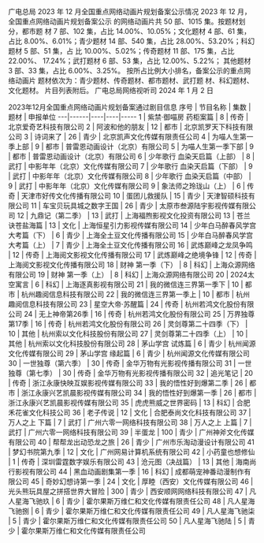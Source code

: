 广电总局 2023 年 12 月全国重点网络动画片规划备案公示情况
2023 年 12 月，全国重点网络动画片规划备案公示
的网络动画片共 50 部、1015 集。按题材划分，都市题
材 7 部、102 集，占比 14.00%、10.05%；文化题材 4
部、61 集，占比 8.00%、6.01%；青少题材 14 部、540
集，占比 28.00%、53.20%；科幻题材 5 部、51 集，占
比 10.00%、5.02%；传奇题材 11 部、175 集，占比 22.00%、
17.24%；武打题材 6 部、53 集，占比 12.00%、5.22%；
其他题材 3 部、33 集，占比 6.00%、3.25%。
按所占比例大小排名，备案公示的重点网络动画片
题材依次为：青少题材、传奇题材、都市题材、武打题
材、科幻题材、文化题材。
片目列表附后。
广电总局网络视听司
2024 年 1 月 2 日









2023年12月全国重点网络动画片规划备案通过剧目信息
序号 | 节目名称 | 集数 | 题材 | 申报单位
---|------|----|----|-----
1 | 紫禁·御喵房 药柜案篇 | 8 | 传奇 | 北京爱奇艺科技有限公司
2 | 阿波和他的朋友 | 12 | 都市 | 北京凯罗天下科技有限公司
3 | 诗词来了 | 26 | 青少 | 北京凯声文化传媒有限责任公司
4 | 为喵人生第一季上部 | 9 | 都市 | 普雷恩动画设计（北京）有限公司
5 | 为喵人生第一季下部 | 9 | 都市 | 普雷恩动画设计（北京）有限公司
6 | 少年歌行 血染天启篇（上部） | 8 | 武打 | 中影年年（北京）文化传媒有限公司
7 | 少年歌行 血染天启篇（下部） | 9 | 武打 | 中影年年（北京）文化传媒有限公司
8 | 少年歌行 血染天启篇（中部） | 9 | 武打 | 中影年年（北京）文化传媒有限公司
9 | 象法师之玲珑山（上） | 6 | 传奇 | 天津市好传文化传播有限公司
10 | 蛋团儿救援队 | 15 | 青少 | 天津智硕科技有限公司
11 | 车宝贝玩具城之数字王国 | 26 | 青少 | 太原市叁源陆宇影视传媒有限公司
12 | 九鼎记（第二季） | 13 | 武打 | 上海福煦影视文化投资有限公司
13 | 苍兰诀苍盐海篇 | 13 | 文化 | 上海恒星引力影视传媒有限公司
14 | 少年白马醉春风学宫大考篇（下） | 6 | 青少 | 上海全土豆文化传播有限公司
15 | 少年白马醉春风学宫大考篇（上） | 7 | 青少 | 上海全土豆文化传播有限公司
16 | 武炼巅峰之龙凤争鸣 | 12 | 传奇 | 上海阅文影视文化传播有限公司
17 | 武炼巅峰之绝境争锋 | 12 | 传奇 | 上海阅文影视文化传播有限公司
18 | 财神 第一季（下） | 8 | 科幻 | 上海众源网络有限公司
19 | 财神 第一季（上） | 8 | 科幻 | 上海众源网络有限公司
20 | 2024太空寓言 | 6 | 科幻 | 上海逐真影视有限公司
21 | 我的微信连三界第一季下 | 10 | 都市 | 杭州趣阅信息科技有限公司
22 | 我的微信连三界第一季上 | 10 | 都市 | 杭州趣阅信息科技有限公司
23 | 星空大帝·苏醒篇 | 24 | 传奇 | 杭州若鸿文化股份有限公司
24 | 无上神帝第26季 | 16 | 传奇 | 杭州若鸿文化股份有限公司
25 | 万界独尊第17季 | 16 | 传奇 | 杭州若鸿文化股份有限公司
26 | 灵剑尊第二十四季（下） | 10 | 其他 | 杭州索以文化科技股份有限公司
27 | 灵剑尊第二十四季（上） | 10 | 其他 | 杭州索以文化科技股份有限公司
28 | 茅山学宫 试炼篇 | 6 | 青少 | 杭州闻源文化传媒有限公司
29 | 茅山学宫 缘起篇 | 6 | 青少 | 杭州闻源文化传媒有限公司
30 | 一世独尊（第六季） | 30 | 传奇 | 金华万物有光影视传播有限公司
31 | 一世独尊（第七季） | 30 | 传奇 | 金华万物有光影视传播有限公司
32 | 追光笔记 | 20 | 传奇 | 浙江永康快映互娱影视传媒有限公司
33 | 我的悟性好到爆第二季 | 26 | 都市 | 浙江永康兴艺凯晨影视传媒有限公司
34 | 我的悟性好到爆第一季 | 26 | 都市 | 浙江永康兴艺凯晨影视传媒有限公司
35 | 虎虎熊威之世界密码 | 13 | 科幻 | 合肥禾花雀文化科技公司
36 | 老子传说 | 12 | 文化 | 合肥泰尚文化科技有限公司
37 | 万人之上 下篇 | 7 | 武打 | 广州六零一网络科技有限公司
38 | 万人之上 上篇 | 7 | 武打 | 广州六零一网络科技有限公司
39 | 半蛋龙 | 100 | 青少 | 广州神斧文化传媒有限公司
40 | 帮帮龙出动恐龙之旅 | 26 | 青少 | 广州市乐淘动漫设计有限公司
41 | 梦幻书院第九季 | 12 | 文化 | 广州网易计算机系统有限公司
42 | 小药童也想修仙 | 1 | 传奇 | 深圳雷霆数字娱乐有限公司
43 | 沧元图（决战篇） | 13 | 其他 | 海南尚行影视有限公司
44 | 黑血动画剧集第一季 | 16 | 科幻 | 成都萌宠神番动漫制作有限公司
45 | 奇妙幻想诗第一季 | 24 | 文化 | 厚睦（西安）文化传媒有限公司
46 | 光头熊玩具屋之拼搭世界大冒险 | 300 | 青少 | 西安顺网网络科技有限公司
47 | 凡人星海飞驰玖 | 6 | 青少 | 霍尔果斯万维仁和文化传媒有限责任公司
48 | 凡人星海飞驰捌 | 6 | 青少 | 霍尔果斯万维仁和文化传媒有限责任公司
49 | 凡人星海飞驰柒 | 5 | 青少 | 霍尔果斯万维仁和文化传媒有限责任公司
50 | 凡人星海飞驰陆 | 5 | 青少 | 霍尔果斯万维仁和文化传媒有限责任公司